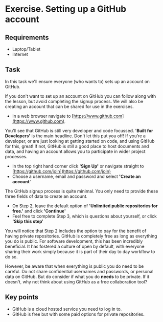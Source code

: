 Exercise.  Setting up a GitHub account
======================================

Requirements
------------

- Laptop/Tablet
- Internet

Task
----

In this task we'll ensure everyone (who wants to) sets up an account on GitHub.

If you don't want to set up an account on GitHub you can follow along with the lesson, but avoid completing the signup process. We will also be creating an account that can be shared for use in the exercises.

- In a web browser navigate to [https://www.github.com](https://www.github.com).

You'll see that GitHub is still very developer and code focussed.  **'Built for Developers'** is the main headline.  Don't let this put you off!  If you're a developer, or are just looking at getting started on code, and using GitHub for this, great!  If not, GitHub is still a good place to host documents and data, and having an account allows you to participate in wider project processes.

- In the top right hand corner click **'Sign Up'** or navigate straight to [https://github.com/join](https://github.com/join)
- Choose a username, email and password and select **'Create an account'**

The GitHub signup process is quite minimal. You only need to provide these three fields of data to create an account.

- On Step 2, leave the default option of **'Unlimited public repositories for free.'** and click **'Continue'**
- Feel free to complete Step 3, which is questions about yourself, or click **'Skip this step'**

You will notice that Step 2 includes the option to pay for the benefit of having private repositories.  GitHub is completely free as long as everything you do is public. For software development, this has been incredibly beneficial. It has fostered a culture of open by default, with everyone sharing their work simply because it is part of their day to day workflow to do so.

However, be aware that when everything is public you do need to be careful.  Do not share confidential usernames and passwords, or personal data on GitHub.  But do consider if what you do **needs** to be private.  If it doesn't, why not think about using GitHub as a free collaboration tool?

Key points
----------

- GitHub is a cloud hosted service you need to log in to.
- GitHub is free but with some paid options for private repositories.